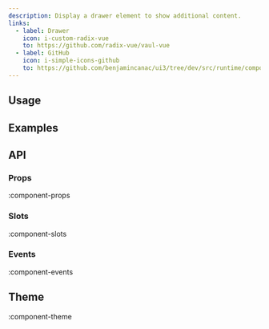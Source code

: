 ```yaml
---
description: Display a drawer element to show additional content.
links:
  - label: Drawer
    icon: i-custom-radix-vue
    to: https://github.com/radix-vue/vaul-vue
  - label: GitHub
    icon: i-simple-icons-github
    to: https://github.com/benjamincanac/ui3/tree/dev/src/runtime/components/Drawer.vue
---
```


## Usage

## Examples

## API

### Props

:component-props

### Slots

:component-slots

### Events

:component-events

## Theme

:component-theme
